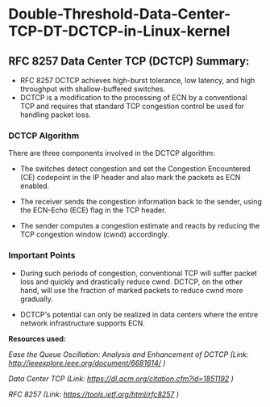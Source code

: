 # Double-Threshold-Data-Center-TCP-DT-DCTCP-in-Linux-kernel

## RFC 8257 Data Center TCP (DCTCP) Summary:

* RFC 8257 DCTCP achieves high-burst tolerance, low latency, and high throughput with shallow-buffered switches. 
* DCTCP is a modification to the processing
   of ECN by a conventional TCP and requires that standard TCP
   congestion control be used for handling packet loss.

### DCTCP Algorithm

   There are three components involved in the DCTCP algorithm:

   *  The switches detect
      congestion and set the Congestion Encountered (CE) codepoint in
      the IP header and also mark the packets as ECN enabled.

   *  The receiver sends the congestion information back to the sender,
      using the ECN-Echo (ECE) flag in the TCP header.

   * The sender computes a congestion estimate and reacts by reducing
      the TCP congestion window (cwnd) accordingly.

### Important Points

* During such periods of
   congestion, conventional TCP will suffer packet loss and quickly and
   drastically reduce cwnd.  DCTCP, on the other hand, will use the
   fraction of marked packets to reduce cwnd more gradually.


* DCTCP's
   potential can only be realized in data centers where the entire
   network infrastructure supports ECN.

**Resources used:**

*Ease the Queue Oscillation: Analysis and Enhancement of DCTCP (Link:
http://ieeexplore.ieee.org/document/6681614/ )*

*Data Center TCP (Link: https://dl.acm.org/citation.cfm?id=1851192 )*

*RFC 8257 (Link: https://tools.ietf.org/html/rfc8257 )*

